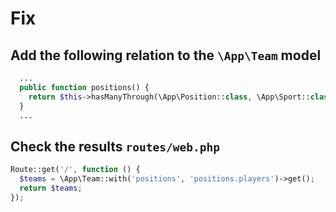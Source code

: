 # Fix

## Add the following relation to the `\App\Team` model

```php
  ...
  public function positions() {
    return $this->hasManyThrough(\App\Position::class, \App\Sport::class, 'id', 'sport_id', 'sport_id');
  }
  ...
```

## Check the results `routes/web.php`

```php
Route::get('/', function () {
  $teams = \App\Team::with('positions', 'positions.players')->get();
  return $teams;
});
```
